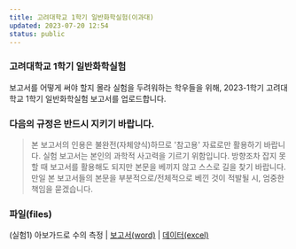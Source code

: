 ```yaml
---
title: 고려대학교 1학기 일반화학실험(이과대)
updated: 2023-07-20 12:54
status: public
---
```


### 고려대학교 1학기 일반화학실험

보고서를 어떻게 써야 할지 몰라 실험을 두려워하는 학우들을 위해,
2023-1학기 고려대학교 1학기 일반화학실험 보고서를 업로드합니다.



### 다음의 규정은 반드시 지키기 바랍니다.
> 본 보고서의 인용은 불완전(자체양식)하므로 '참고용' 자료로만 활용하기 바랍니다.
> 실험 보고서는 본인의 과학적 사고력을 기르기 위함입니다. 방향조차 잡지 못할 때 보고서를 활용해도 되지만 본문을 베끼지 않고 스스로 길을 찾기 바랍니다.
> 만일 본 보고서들의 본문을 부분적으로/전체적으로 베낀 것이 적발될 시, 엄중한 책임을 묻겠습니다.


### 파일(files)

(실험1) 아보가드로 수의 측정  |  <a href="https://view.officeapps.live.com/op/view.aspx?src=https%3A%2F%2Fraw.githubusercontent.com%2Fchemwj%2Fchemwj.github.io%2F0c269c40ca6a0caa6f8fa91ae47f0ae01c3a5f38%2Ffiles%2Ffiles-exp1%2F%25EC%25A0%2595%25EC%259B%2590%25EC%25A4%2580_%25EC%2595%2584%25EB%25B3%25B4%25EA%25B0%2580%25EB%2593%259C%25EB%25A1%259C%2520%25EC%2588%2598%25EC%259D%2598%2520%25EA%25B2%25B0%25EC%25A0%2595.docx&wdOrigin=BROWSELINK" download>보고서(word)</a>  | <a href="https://view.officeapps.live.com/op/view.aspx?src=https%3A%2F%2Fraw.githubusercontent.com%2Fchemwj%2Fchemwj.github.io%2Fmain%2Ffiles%2Ffiles-exp1%2F(%25EC%258B%25A4%25ED%2597%25981%2520%25EB%258D%25B0%25EC%259D%25B4%25ED%2584%25B0%25EC%25B2%2598%25EB%25A6%25AC)%2520%25EC%2595%2584%25EB%25B3%25B4%25EA%25B0%2580%25EB%2593%259C%25EB%25A1%259C%2520%25EC%2588%2598%2520%25EC%25B8%25A1%25EC%25A0%2595.xlsx&wdOrigin=BROWSELINK" download>데이터(excel)</a>
